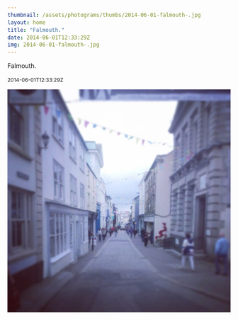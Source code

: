 ```yaml
---
thumbnail: /assets/photograms/thumbs/2014-06-01-falmouth-.jpg
layout: home
title: "Falmouth."
date: 2014-06-01T12:33:29Z
img: 2014-06-01-falmouth-.jpg
---
```


Falmouth.

<small>2014-06-01T12:33:29Z</small>

![Falmouth.](/assets/photograms/original/2014-06-01-falmouth-.jpg)
